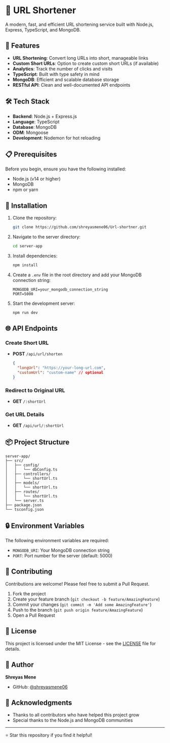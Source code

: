 # 🔗 URL Shortener

A modern, fast, and efficient URL shortening service built with Node.js, Express, TypeScript, and MongoDB.

## 🚀 Features

- **URL Shortening**: Convert long URLs into short, manageable links
- **Custom Short URLs**: Option to create custom short URLs (if available)
- **Analytics**: Track the number of clicks and visits
- **TypeScript**: Built with type safety in mind
- **MongoDB**: Efficient and scalable database storage
- **RESTful API**: Clean and well-documented API endpoints

## 🛠️ Tech Stack

- **Backend**: Node.js + Express.js
- **Language**: TypeScript
- **Database**: MongoDB
- **ODM**: Mongoose
- **Development**: Nodemon for hot reloading

## 📋 Prerequisites

Before you begin, ensure you have the following installed:
- Node.js (v14 or higher)
- MongoDB
- npm or yarn

## 🔧 Installation

1. Clone the repository:
   ```bash
   git clone https://github.com/shreyasmene06/Url-shortner.git
   ```

2. Navigate to the server directory:
   ```bash
   cd server-app
   ```

3. Install dependencies:
   ```bash
   npm install
   ```

4. Create a `.env` file in the root directory and add your MongoDB connection string:
   ```env
   MONGODB_URI=your_mongodb_connection_string
   PORT=5000
   ```

5. Start the development server:
   ```bash
   npm run dev
   ```

## 🌐 API Endpoints

### Create Short URL
- **POST** `/api/url/shorten`
  ```json
  {
    "longUrl": "https://your-long-url.com",
    "customUrl": "custom-name" // optional
  }
  ```

### Redirect to Original URL
- **GET** `/:shortUrl`

### Get URL Details
- **GET** `/api/url/:shortUrl`

## 📦 Project Structure

```
server-app/
├── src/
│   ├── config/
│   │   └── dbConfig.ts
│   ├── controllers/
│   │   └── shortUrl.ts
│   ├── models/
│   │   └── shortUrl.ts
│   ├── routes/
│   │   └── shortUrl.ts
│   └── server.ts
├── package.json
└── tsconfig.json
```

## 🔒 Environment Variables

The following environment variables are required:

- `MONGODB_URI`: Your MongoDB connection string
- `PORT`: Port number for the server (default: 5000)

## 🤝 Contributing

Contributions are welcome! Please feel free to submit a Pull Request.

1. Fork the project
2. Create your feature branch (`git checkout -b feature/AmazingFeature`)
3. Commit your changes (`git commit -m 'Add some AmazingFeature'`)
4. Push to the branch (`git push origin feature/AmazingFeature`)
5. Open a Pull Request

## 📝 License

This project is licensed under the MIT License - see the [LICENSE](LICENSE) file for details.

## 👤 Author

**Shreyas Mene**
- GitHub: [@shreyasmene06](https://github.com/shreyasmene06)

## 🙏 Acknowledgments

- Thanks to all contributors who have helped this project grow
- Special thanks to the Node.js and MongoDB communities

---
⭐️ Star this repository if you find it helpful! 
